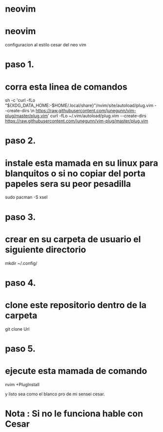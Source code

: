 # neovim

# neovim

configuracion al estilo cesar del neo vim

paso 1.
=======
corra esta linea de comandos
============================
sh -c 'curl -fLo "${XDG_DATA_HOME:-$HOME/.local/share}"/nvim/site/autoload/plug.vim --create-dirs \\n       https://raw.githubusercontent.com/junegunn/vim-plug/master/plug.vim'
curl -fLo ~/.vim/autoload/plug.vim --create-dirs \
    https://raw.githubusercontent.com/junegunn/vim-plug/master/plug.vim
    
paso 2.
=======
instale esta mamada en su linux para blanquitos o si no copiar del porta papeles sera su peor pesadilla 
=======================================================================================================
sudo pacman -S xsel

paso 3.
=======
crear en su carpeta de usuario el siguiente directorio
======================================================
mkdir ~/.config/

paso 4.
=======
clone este repositorio dentro de la carpeta
===========================================
git clone Url

paso 5. 
=======
ejecute esta mamada de comando
==============================
nvim +PlugInstall

y listo sea como el blanco pro de mi sensei cesar.


# Nota : Si no le funciona hable con Cesar

